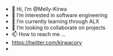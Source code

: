 - 👋 Hi, I’m @Melly-Kirwa
- 👀 I’m interested in software engineering
- 🌱 I’m currently learning through ALX
- 💞️ I’m looking to collaborate on projects 
- 📫 How to reach me ...
- https://twitter.com/kirwacory
- 

<!---
Melly-Kirwa/Melly-Kirwa is a ✨ special ✨ repository because its `README.md` (this file) appears on your GitHub profile.
You can click the Preview link to take a look at your changes.
--->
